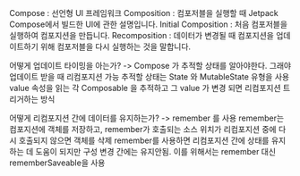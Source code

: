 
Compose : 선언형 UI 프레임워크
Composition : 컴포저블을 실행할 때 Jetpack Compose에서 빌드한 UI에 관한 설명입니다.
Initial Composition : 처음 컴포저블을 실행하여 컴포지션을 만듭니다.
Recomposition : 데이터가 변경될 때 컴포지션을 업데이트하기 위해 컴포저블을 다시 실행하는 것을 말합니다.

어떻게 업데이트 타이밍을 아는가?
-> Compose 가 추적할 상태를 알아야한다. 그래야 업데이트 받을 때 리컴포지션 가능
추적할 상태는 State 와 MutableState 유형을 사용
value 속성을 읽는 각 Composable 을 추적하고 그 value 가 변경 되면 리컴포지션 트리거하는 방식

어떻게 리컴포지션 간에 데이터를 유지하는가?
-> remember 를 사용
remember는 컴포지션에 객체를 저장하고, remember가 호출되는 소스 위치가 리컴포지션 중에 다시 호출되지 않으면 객체를 삭제
remember를 사용하면 리컴포지션 간에 상태를 유지하는 데 도움이 되지만 구성 변경 간에는 유지안됨. 이를 위해서는 remember 대신 rememberSaveable을 사용